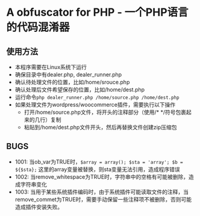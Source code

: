 # A obfuscator for PHP - 一个PHP语言的代码混淆器

## 使用方法
* 本程序需要在Linux系统下运行
* 确保目录中有dealer.php, dealer_runner.php
* 确认待处理文件的位置，比如/home/srouce.php
* 确认处理后文件希望保存的位置，比如/home/dest.php
* 运行命令`php dealer_runner.php /home/source.php /home/dest.php`
* 如果处理文件为wordpress/woocommerce插件，需要执行以下操作
    * 打开/home/source.php文件，将开头的注释部分（使用/* */符号包裹起来的几行）复制
    * 粘贴到/home/dest.php文件开头，然后再替换文件创建zip压缩包

## BUGS
* 1001: 当ob_var为TRUE时，`$array = array(); $sta = 'array'; $b = ${$sta};` 这里的array变量被替换，则sta变量无法引用，造成程序错误
* 1002: 当remove_whitespace为TRUE时，字符串中的空格有可能被删除，造成字符串变化
* 1003: 当用于某些系统插件编码时，由于系统插件可能读取文件的注释，当remove_commet为TRUE时，需要手动保留一些注释项不被删除，否则可能造成插件安装失败。